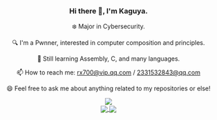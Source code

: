 <div align="center">
  
### Hi there 👋, I'm Kaguya.

:snowflake: Major in Cybersecurity.

:mag: I'm a Pwnner, interested in computer composition and principles.

:seedling: Still learning Assembly, C, and many languages.

📫 How to reach me: rx700@vip.qq.com / 2331532843@qq.com

😄 Feel free to ask me about anything related to my repositories or else!

<div align="center">
  <a href="https://github.com/anuraghazra/convoychat">
    <img align="center" src="https://streak-stats.demolab.com?user=XKaguya&theme=transparent&hide_border=true" />
  </a>
</div>

<div align="center">
  <a href="https://github.com/anuraghazra/convoychat">
    <img align="center" src="https://github-readme-stats.vercel.app/api?username=XKaguya&theme=transparent&include_all_commits=true&show_icons=true&hide_border=true" />
  </a>
  <a href="https://github.com/anuraghazra/convoychat">
    <img align="center" src="https://github-readme-stats.vercel.app/api/top-langs/?username=XKaguya&layout=compact&theme=transparent&hide_border=true" />
  </a>
</div>
